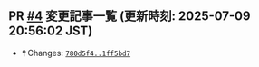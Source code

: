 ## PR [\#4](https://akinomyoga.github.io/cpprefjp-site/gen/pull/4/pull/4) 変更記事一覧 (更新時刻: 2025-07-09 20:56:02 JST)
- **⫯** Changes: [`780d5f4..1ff5bd7`](https://akinomyoga.github.io/cpprefjp-site/gen/pull/4/compare/780d5f41506f2a1fe7c8269f8e025008eddae4de..1ff5bd707c1c71a071039290997ca8c7bd049b39)
